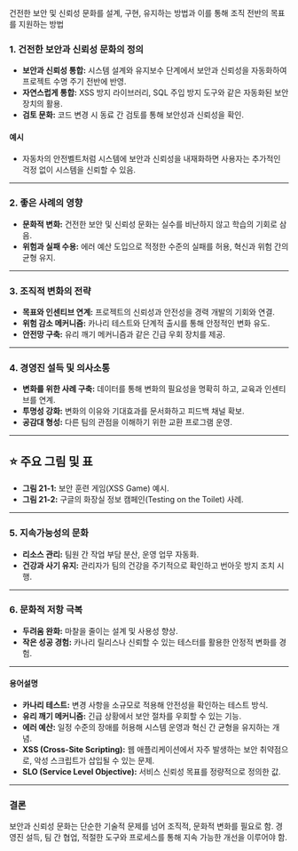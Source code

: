 건전한 보안 및 신뢰성 문화를 설계, 구현, 유지하는 방법과 이를 통해 조직 전반의 목표를 지원하는 방법

### 1. 건전한 보안과 신뢰성 문화의 정의
- **보안과 신뢰성 통합:** 시스템 설계와 유지보수 단계에서 보안과 신뢰성을 자동화하여 프로젝트 수명 주기 전반에 반영.
- **자연스럽게 통합:** XSS 방지 라이브러리, SQL 주입 방지 도구와 같은 자동화된 보안 장치의 활용.
- **검토 문화:** 코드 변경 시 동료 간 검토를 통해 보안성과 신뢰성을 확인.

#### 예시
- 자동차의 안전벨트처럼 시스템에 보안과 신뢰성을 내재화하면 사용자는 추가적인 걱정 없이 시스템을 신뢰할 수 있음.

---

### 2. 좋은 사례의 영향
- **문화적 변화:** 건전한 보안 및 신뢰성 문화는 실수를 비난하지 않고 학습의 기회로 삼음.
- **위험과 실패 수용:** 에러 예산 도입으로 적정한 수준의 실패를 허용, 혁신과 위험 간의 균형 유지.

---

### 3. 조직적 변화의 전략
- **목표와 인센티브 연계:** 프로젝트의 신뢰성과 안전성을 경력 개발의 기회와 연결.
- **위험 감소 메커니즘:** 카나리 테스트와 단계적 출시를 통해 안정적인 변화 유도.
- **안전망 구축:** 유리 깨기 메커니즘과 같은 긴급 우회 장치를 제공.

---

### 4. 경영진 설득 및 의사소통
- **변화를 위한 사례 구축:** 데이터를 통해 변화의 필요성을 명확히 하고, 교육과 인센티브를 연계.
- **투명성 강화:** 변화의 이유와 기대효과를 문서화하고 피드백 채널 확보.
- **공감대 형성:** 다른 팀의 관점을 이해하기 위한 교환 프로그램 운영.

---

## ⭐️ 주요 그림 및 표
- **그림 21-1:** 보안 훈련 게임(XSS Game) 예시.
- **그림 21-2:** 구글의 화장실 정보 캠페인(Testing on the Toilet) 사례.

---

### 5. 지속가능성의 문화
- **리소스 관리:** 팀원 간 작업 부담 분산, 운영 업무 자동화.
- **건강과 사기 유지:** 관리자가 팀의 건강을 주기적으로 확인하고 번아웃 방지 조치 시행.

---

### 6. 문화적 저항 극복
- **두려움 완화:** 마찰을 줄이는 설계 및 사용성 향상.
- **작은 성공 경험:** 카나리 릴리스나 신뢰할 수 있는 테스터를 활용한 안정적 변화를 경험.

---

#### 용어설명
- **카나리 테스트:** 변경 사항을 소규모로 적용해 안전성을 확인하는 테스트 방식.
- **유리 깨기 메커니즘:** 긴급 상황에서 보안 절차를 우회할 수 있는 기능.
- **에러 예산:** 일정 수준의 장애를 허용해 시스템 운영과 혁신 간 균형을 유지하는 개념.
- **XSS (Cross-Site Scripting):** 웹 애플리케이션에서 자주 발생하는 보안 취약점으로, 악성 스크립트가 삽입될 수 있는 문제.
- **SLO (Service Level Objective):** 서비스 신뢰성 목표를 정량적으로 정의한 값.

---

### 결론
보안과 신뢰성 문화는 단순한 기술적 문제를 넘어 조직적, 문화적 변화를 필요로 함. 경영진 설득, 팀 간 협업, 적절한 도구와 프로세스를 통해 지속 가능한 개선을 이루어야 함.
